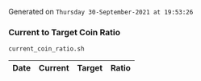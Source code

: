 Generated on `Thursday 30-September-2021 at 19:53:26`

### Current to Target Coin Ratio
`current_coin_ratio.sh`

Date|Current|Target|Ratio
---|---|---|---
